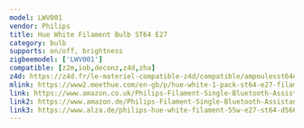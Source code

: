 ```yaml
---
model: LWV001
vendor: Philips
title: Hue White Filament Bulb ST64 E27
category: bulb
supports: on/off, brightness
zigbeemodel: ['LWV001']
compatible: [z2m,iob,deconz,z4d,zha]
z4d: https://z4d.fr/le-materiel-compatible-z4d/compatible/ampoulesst64e27
mlink: https://www2.meethue.com/en-gb/p/hue-white-1-pack-st64-e27-filament-edison/8718699688868
link: https://www.amazon.co.uk/Philips-Filament-Single-Bluetooth-Assistant/dp/B07SPHGQV6
link2: https://www.amazon.de/Philips-Filament-Single-Bluetooth-Assistant/dp/B07SPHGQV6
link3: https://www.alza.de/philips-hue-white-filament-55w-e27-st64-d5663295.htm
---
```

